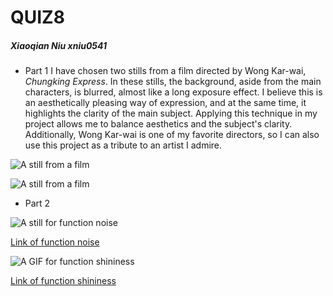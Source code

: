 # QUIZ8
##### Xiaoqian Niu xniu0541


- Part 1
I have chosen two stills from a film directed by Wong Kar-wai, *Chungking Express*. In these stills, the background, aside from the main characters, is blurred, almost like a long exposure effect. I believe this is an aesthetically pleasing way of expression, and at the same time, it highlights the clarity of the main subject. Applying this technique in my project allows me to balance aesthetics and the subject's clarity. Additionally, Wong Kar-wai is one of my favorite directors, so I can also use this project as a tribute to an artist I admire.

![A still from a film](https://p8.itc.cn/images01/20220506/9d8242af324548acbc6ea40de088e769.jpeg)

![A still from a film](https://bkimg.cdn.bcebos.com/pic/e1fe9925bc315c604505404a81b1cb1348547786)

- Part 2



![A still for function noise](https://encrypted-tbn0.gstatic.com/images?q=tbn:ANd9GcTN3mscYSKsggEF668uAEmu7sQTUeiLvczszA6jNP9b0I0LrXCGWPx5VCLjaW2DzVyI1To&usqp=CAU)

[Link of function noise](https://p5js.org/reference/p5/noise/)

![A GIF for function shininess](https://media.geeksforgeeks.org/wp-content/uploads/20200405225840/shininess-slider-min.gif)

[Link of function shininess](https://p5js.org/reference/p5/shininess/)